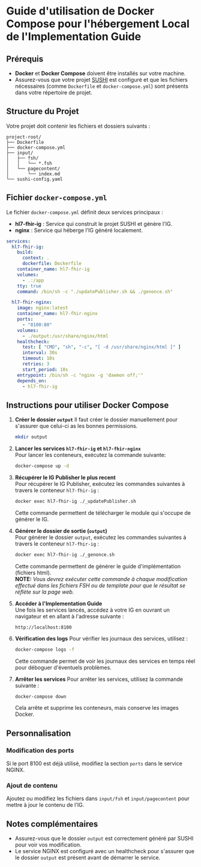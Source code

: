 # Guide d'utilisation de Docker Compose pour l'hébergement Local de l'Implementation Guide

## Prérequis
- **Docker** et **Docker Compose** doivent être installés sur votre machine.
- Assurez-vous que votre projet [SUSHI](https://github.com/FHIR/sushi?tab=readme-ov-file#sushi) est configuré et que les fichiers nécessaires (comme `Dockerfile` et `docker-compose.yml`) sont présents dans votre répertoire de projet.

## Structure du Projet
Votre projet doit contenir les fichiers et dossiers suivants :
```
project-root/
├── Dockerfile
├── docker-compose.yml
├── input/
│   ├── fsh/
│   │   └── *.fsh
│   └── pagecontent/
│       └── index.md
└── sushi-config.yaml
```

## Fichier `docker-compose.yml`
Le fichier `docker-compose.yml` définit deux services principaux :
- **hl7-fhir-ig** : Service qui construit le projet SUSHI et génère l'IG.
- **nginx** : Service qui héberge l'IG généré localement.

```yaml
services:
  hl7-fhir-ig:
    build:
      context: .
      dockerfile: Dockerfile
    container_name: hl7-fhir-ig
    volumes:
      - .:/app
    tty: true
    command: /bin/sh -c "./updatePublisher.sh && ./genonce.sh"

  hl7-fhir-nginx:
    image: nginx:latest
    container_name: hl7-fhir-nginx
    ports:
      - "8100:80"
    volumes:
      - ./output:/usr/share/nginx/html
    healthcheck:
      test: [ "CMD", "sh", "-c", "[ -d /usr/share/nginx/html ]" ]
      interval: 30s
      timeout: 10s
      retries: 3
      start_period: 10s
    entrypoint: /bin/sh -c "nginx -g 'daemon off;'"
    depends_on:
      - hl7-fhir-ig
```

## Instructions pour utiliser Docker Compose
1. **Créer le dossier `output`**
   Il faut créer le dossier manuellement pour s'assurer que celui-ci as les bonnes permissions.
   ```bash
   mkdir output
   ```

2. **Lancer les services `hl7-fhir-ig` et `hl7-fhir-nginx`**  
   Pour lancer les conteneurs, exécutez la commande suivante:
   ```bash
   docker-compose up -d
   ```

3. **Récupérer le IG Publisher le plus recent**  
   Pour récupérer le IG Publisher, exécutez les commandes suivantes à travers le conteneur `hl7-fhir-ig` :
   ```bash
   docker exec hl7-fhir-ig ./_updatePublisher.sh
   ```
   Cette commande permettent de télécharger le module qui s'occupe de générer le IG.

4. **Générer le dossier de sortie (`output`)**  
   Pour générer le dossier `output`, exécutez les commandes suivantes à travers le conteneur `hl7-fhir-ig` :
   ```bash
   docker exec hl7-fhir-ig ./_genonce.sh
   ```
   Cette commande permettent de générer le guide d'implémentation (fichiers html).  
   **NOTE:** _Vous devrez exécuter cette commande à chaque modification effectué dans les fichiers FSH ou de template pour que le résultat se réflète sur la page web._

5. **Accéder à l'Implementation Guide**  
   Une fois les services lancés, accédez à votre IG en ouvrant un navigateur et en allant à l'adresse suivante :
   ```
   http://localhost:8100
   ```

6. **Vérification des logs**
   Pour vérifier les journaux des services, utilisez :
   ```bash
   docker-compose logs -f
   ```
   Cette commande permet de voir les journaux des services en temps réel pour déboguer d'éventuels problèmes.

7. **Arrêter les services**
   Pour arrêter les services, utilisez la commande suivante :
   ```bash
   docker-compose down
   ```
   Cela arrête et supprime les conteneurs, mais conserve les images Docker.

## Personnalisation
### **Modification des ports**
Si le port 8100 est déjà utilisé, modifiez la section `ports` dans le service NGINX.
### **Ajout de contenu**
Ajoutez ou modifiez les fichiers dans `input/fsh` et `input/pagecontent` pour mettre à jour le contenu de l'IG.

## Notes complémentaires
- Assurez-vous que le dossier `output` est correctement généré par SUSHI pour voir vos modification.
- Le service NGINX est configuré avec un healthcheck pour s'assurer que le dossier `output` est présent avant de démarrer le service.

